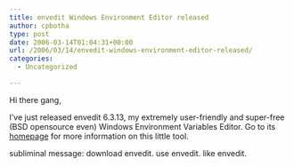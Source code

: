```yaml
---
title: envedit Windows Environment Editor released
author: cpbotha
type: post
date: 2006-03-14T01:04:31+00:00
url: /2006/03/14/envedit-windows-environment-editor-released/
categories:
  - Uncategorized

---
```

Hi there gang,

I&#8217;ve just released envedit 6.3.13, my extremely user-friendly and super-free (BSD opensource even) Windows Environment Variables Editor. Go to its [homepage][1] for more information on this little tool.

subliminal message: download envedit. use envedit. like envedit.

 [1]: http://cpbotha.net/Software/envedit